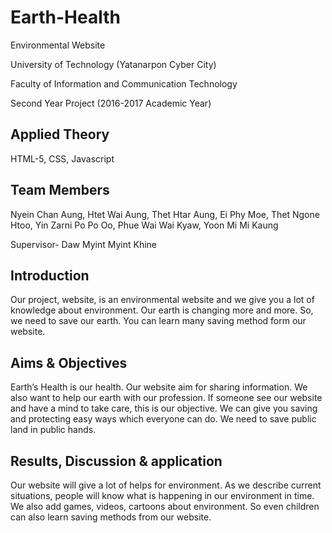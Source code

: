# Earth-Health
Environmental Website

University of Technology (Yatanarpon Cyber City)

Faculty of Information and Communication Technology

Second Year Project (2016-2017 Academic Year)

Applied Theory
--------------
HTML-5, CSS, Javascript


Team Members
-------------
Nyein Chan Aung,
Htet Wai Aung,
Thet Htar Aung,
Ei Phy Moe,
Thet Ngone Htoo,
Yin Zarni Po Po Oo,
Phue Wai Wai Kyaw,
Yoon Mi Mi Kaung

Supervisor- Daw Myint Myint Khine

Introduction 
-------------
Our project, website, is an environmental website and we give you a lot of knowledge about environment. 
Our earth is changing more and more. So, we need to save our earth. You can learn many saving method form our website. 

Aims & Objectives
------------------
Earth’s Health is our health. Our website aim for sharing information. We also want to help our earth with our profession. 
If someone see our website and have a mind to take care, this is our objective. We can give you saving and protecting easy ways which everyone can do. 
We need to save public land in public hands.

Results, Discussion & application
-----------------------------------
Our website will give a lot of helps for environment. As we describe current situations, people will know what is happening in our environment in time. 
We also add games, videos, cartoons about environment. So even children can also learn saving methods from our website. 


